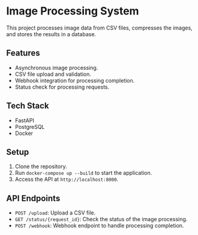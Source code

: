 # Image Processing System

This project processes image data from CSV files, compresses the images, and stores the results in a database.

## Features
- Asynchronous image processing.
- CSV file upload and validation.
- Webhook integration for processing completion.
- Status check for processing requests.

## Tech Stack
- FastAPI
- PostgreSQL
- Docker

## Setup
1. Clone the repository.
2. Run `docker-compose up --build` to start the application.
3. Access the API at `http://localhost:8000`.

## API Endpoints
- `POST /upload`: Upload a CSV file.
- `GET /status/{request_id}`: Check the status of the image processing.
- `POST /webhook`: Webhook endpoint to handle processing completion.
